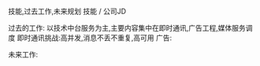 # 
技能,过去工作,未来规划
技能 / 公司JD

过去的工作:
以技术中台服务为主,主要内容集中在即时通讯,广告工程,媒体服务调度
即时通讯挑战:高并发,消息不丢不重复,高可用
广告:

未来工作: